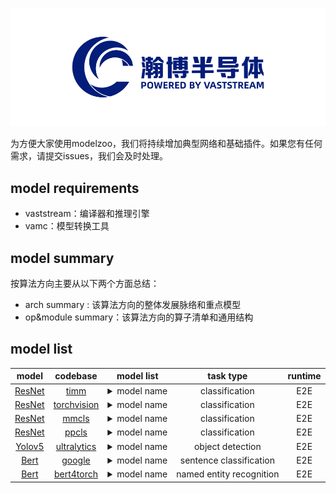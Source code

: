 ![logo](./images/logo.png)


为方便大家使用modelzoo，我们将持续增加典型网络和基础插件。如果您有任何需求，请提交issues，我们会及时处理。

## model requirements

- vaststream：编译器和推理引擎
- vamc：模型转换工具

## model summary

按算法方向主要从以下两个方面总结：

- arch summary : 该算法方向的整体发展脉络和重点模型
- op&module summary：该算法方向的算子清单和通用结构


## model list

|                       model                       |                                           codebase                                            |                                                                                                                                                                                                                                                                                                                                                                                                                model list                                                                                                                                                                                                                                                                                                                                                                                                                |        task type         | runtime |
| :-----------------------------------------------: | :-------------------------------------------------------------------------------------------: | :--------------------------------------------------------------------------------------------------------------------------------------------------------------------------------------------------------------------------------------------------------------------------------------------------------------------------------------------------------------------------------------------------------------------------------------------------------------------------------------------------------------------------------------------------------------------------------------------------------------------------------------------------------------------------------------------------------------------------------------------------------------------------------------------------------------------------------------: | :----------------------: | :-----: |
|    [ResNet](./classification/resnet/README.md)    |  [timm](https://github.com/rwightman/pytorch-image-models/blob/v0.6.5/timm/models/resnet.py)  | <details> <summary>model name</summary><ul><li align="left">resnet18</li><li align="left">resnet26</li><li align="left">resnet34</li><li align="left">resnet50</li><li align="left">resnet101</li><li align="left">resnet152</li><li align="left">gluon_resnet18_v1b</li><li align="left">gluon_resnet34_v1b</li><li align="left">gluon_resnet50_v1b</li><li align="left">gluon_resnet50_v1c</li><li align="left">gluon_resnet50_v1d</li><li align="left">gluon_resnet50_v1s</li><li align="left">gluon_resnet101_v1b</li><li align="left">gluon_resnet101_v1c</li><li align="left">gluon_resnet101_v1d</li><li align="left">gluon_resnet101_v1s</li><li align="left">gluon_resnet152_v1b</li><li align="left">gluon_resnet152_v1c</li><li align="left">gluon_resnet152_v1d</li><li align="left">gluon_resnet152_v1s</li></ul></details> |      classification      |   E2E   |
|    [ResNet](./classification/resnet/README.md)    |   [torchvision](https://github.com/pytorch/vision/blob/v0.9.0/torchvision/models/resnet.py)   |                                                                                                                                                                                                                                                                                                            <details> <summary>model name</summary><ul><li align="left">resnet18</li><li align="left">resnet34</li><li align="left">resnet50</li><li align="left">resnet101</li><li align="left">resnet152</li></ul></details>                                                                                                                                                                                                                                                                                                            |      classification      |   E2E   |
|    [ResNet](./classification/resnet/README.md)    | [mmcls](https://github.com/open-mmlab/mmclassification/blob/v0.23.2/configs/resnet/README.md) |                                                                                                                                                                                                                                                                                                            <details> <summary>model name</summary><ul><li align="left">resnet18</li><li align="left">resnet34</li><li align="left">resnet50</li><li align="left">resnet101</li><li align="left">resnet152</li></ul></details>                                                                                                                                                                                                                                                                                                            |      classification      |   E2E   |
|    [ResNet](./classification/resnet/README.md)    |  [ppcls](https://github.com/PaddlePaddle/PaddleClas/blob/v2.4.0/docs/zh_CN/models/ResNet.md)  |                                                                                                                             <details> <summary>model name</summary><ul><li align="left">resnet18</li><li align="left">resnet18_vd</li><li align="left">resnet34</li><li align="left">resnet34_vd</li><li align="left">resnet34_vd_ssld</li><li align="left">resnet50</li><li align="left">resnet50_vc</li><li align="left">resnet50_vd</li><li align="left">resnet50_vd_ssld</li><li align="left">resnet101</li><li align="left">resnet101_vd</li><li align="left">resnet101_vd_ssld</li><li align="left">resnet152</li><li align="left">resnet152_vd</li><li align="left">resnet200_vd</li></ul></details>                                                                                                                              |      classification      |   E2E   |
|           [Yolov5](./detection/yolov5)            |                [ultralytics](https://github.com/ultralytics/yolov5/tree/v6.1)                 |                                                                                                                                                                                                                                    <details> <summary>model name</summary><ul><li align="left">yolov5n</li><li align="left">yolov5n6</li><li align="left">yolov5s</li><li align="left">yolov5s6</li><li align="left">yolov5m</li><li align="left">yolov5m6</li><li align="left">yolov5l</li><li align="left">yolov5l6</li><li align="left">yolov5x</li><li align="left">yolov5x6</li></ul></details>                                                                                                                                                                                                                                     |     object detection     |   E2E   |
| [Bert](./sentence_classification/bert/README.md)  |                       [google](https://github.com/google-research/bert)                       |                                                                                                                                                                                                                                                                                                                                                                      <details> <summary>model name</summary><ul><li align="left">bert-base-mrpc</li></ul></details>                                                                                                                                                                                                                                                                                                                                                                      | sentence classification  |   E2E   |
| [Bert](./named_entity_recognition/bert/README.md) |                    [bert4torch](https://github.com/Tongjilibo/bert4torch)                     |                                                                                                                                                                                                                                                                                                                                                                      <details> <summary>model name</summary><ul><li align="left">bert-base-ner</li></ul></details>                                                                                                                                                                                                                                                                                                                                                                       | named entity recognition |   E2E   |